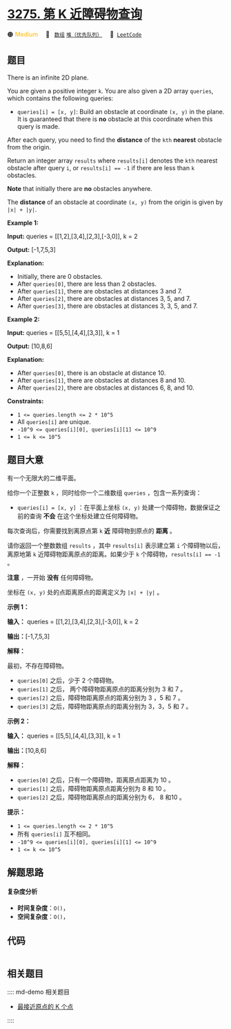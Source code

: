 # [3275. 第 K 近障碍物查询](https://leetcode.com/problems/k-th-nearest-obstacle-queries)

🟠 <font color=#ffb800>Medium</font>&emsp; 🔖&ensp; [`数组`](/leetcode/outline/tag/array.md) [`堆（优先队列）`](/leetcode/outline/tag/heap-priority-queue.md)&emsp; 🔗&ensp;[`LeetCode`](https://leetcode.com/problems/k-th-nearest-obstacle-queries)


## 题目

There is an infinite 2D plane.

You are given a positive integer `k`. You are also given a 2D array `queries`,
which contains the following queries:

  * `queries[i] = [x, y]`: Build an obstacle at coordinate `(x, y)` in the plane. It is guaranteed that there is **no** obstacle at this coordinate when this query is made.

After each query, you need to find the **distance** of the `kth` **nearest**
obstacle from the origin.

Return an integer array `results` where `results[i]` denotes the `kth` nearest
obstacle after query `i`, or `results[i] == -1` if there are less than `k`
obstacles.

**Note** that initially there are **no** obstacles anywhere.

The **distance** of an obstacle at coordinate `(x, y)` from the origin is
given by `|x| + |y|`.



**Example 1:**

**Input:** queries = [[1,2],[3,4],[2,3],[-3,0]], k = 2

**Output:** [-1,7,5,3]

**Explanation:**

  * Initially, there are 0 obstacles.
  * After `queries[0]`, there are less than 2 obstacles.
  * After `queries[1]`, there are obstacles at distances 3 and 7.
  * After `queries[2]`, there are obstacles at distances 3, 5, and 7.
  * After `queries[3]`, there are obstacles at distances 3, 3, 5, and 7.

**Example 2:**

**Input:** queries = [[5,5],[4,4],[3,3]], k = 1

**Output:** [10,8,6]

**Explanation:**

  * After `queries[0]`, there is an obstacle at distance 10.
  * After `queries[1]`, there are obstacles at distances 8 and 10.
  * After `queries[2]`, there are obstacles at distances 6, 8, and 10.



**Constraints:**

  * `1 <= queries.length <= 2 * 10^5`
  * All `queries[i]` are unique.
  * `-10^9 <= queries[i][0], queries[i][1] <= 10^9`
  * `1 <= k <= 10^5`


## 题目大意

有一个无限大的二维平面。

给你一个正整数 `k` ，同时给你一个二维数组 `queries` ，包含一系列查询：

  * `queries[i] = [x, y]` ：在平面上坐标 `(x, y)` 处建一个障碍物，数据保证之前的查询 **不会** 在这个坐标处建立任何障碍物。

每次查询后，你需要找到离原点第 `k` **近**  障碍物到原点的 **距离**  。

请你返回一个整数数组 `results` ，其中 `results[i]` 表示建立第 `i` 个障碍物以后，离原地第 `k`
近障碍物距离原点的距离。如果少于 `k` 个障碍物，`results[i] == -1` 。

**注意** ，一开始 **没有**  任何障碍物。

坐标在 `(x, y)` 处的点距离原点的距离定义为 `|x| + |y|` 。



**示例 1：**

**输入：** queries = [[1,2],[3,4],[2,3],[-3,0]], k = 2

**输出：**[-1,7,5,3]

**解释：**

最初，不存在障碍物。

  * `queries[0]` 之后，少于 2 个障碍物。
  * `queries[1]` 之后， 两个障碍物距离原点的距离分别为 3 和 7 。
  * `queries[2]` 之后，障碍物距离原点的距离分别为 3 ，5 和 7 。
  * `queries[3]` 之后，障碍物距离原点的距离分别为 3，3，5 和 7 。

**示例 2：**

**输入：** queries = [[5,5],[4,4],[3,3]], k = 1

**输出：**[10,8,6]

**解释：**

  * `queries[0]` 之后，只有一个障碍物，距离原点距离为 10 。
  * `queries[1]` 之后，障碍物距离原点距离分别为 8 和 10 。
  * `queries[2]` 之后，障碍物距离原点的距离分别为 6， 8 和10 。



**提示：**

  * `1 <= queries.length <= 2 * 10^5`
  * 所有 `queries[i]` 互不相同。
  * `-10^9 <= queries[i][0], queries[i][1] <= 10^9`
  * `1 <= k <= 10^5`


## 解题思路

#### 复杂度分析

- **时间复杂度**：`O()`，
- **空间复杂度**：`O()`，

## 代码

```javascript

```

## 相关题目

:::: md-demo 相关题目
- [最接近原点的 K 个点](https://leetcode.com/problems/k-closest-points-to-origin)

::::
